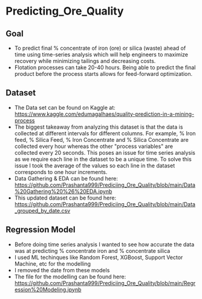 # Predicting_Ore_Quality

## Goal

- To predict final % concentrate of iron (ore) or silica (waste) ahead of time using time-series analysis which will help engineers to maximize recovery while minimizing tailings and decreasing costs. 
- Flotation processes can take 20-40 hours. Being able to predict the final product before the process starts allows for feed-forward optimization.

## Dataset

- The Data set can be found on Kaggle at:
https://www.kaggle.com/edumagalhaes/quality-prediction-in-a-mining-process
- The biggest takeaway from analyzing this dataset is that the data is collected at different intervals for different columns. For example, % Iron feed, % Silica Feed, % Iron Concentrate and % Silica Concentrate are collected every hour whereas the other "process variables" are collected every 20 seconds. This poses an issue for time series analysis as we require each line in the dataset to be a unique time. To solve this issue I took the average of the values so each line in the dataset corresponds to one hour increments. 
- Data Gathering & EDA can be found here: https://github.com/Prashanta999/Prediciing_Ore_Quality/blob/main/Data%20Gathering%20%26%20EDA.ipynb
- This updated dataset can be found here: https://github.com/Prashanta999/Prediciing_Ore_Quality/blob/main/Data_grouped_by_date.csv

## Regression Model

- Before doing time series analysis I wanted to see how accurate the data was at predicting % concentrate iron and % concentrate silica
- I used ML techinques like Random Forest, XGBoost, Support Vector Machine, etc for the modelling 
- I removed the date from these models
- The file for the modelling can be found here: https://github.com/Prashanta999/Prediciing_Ore_Quality/blob/main/Regression%20Modeling.ipynb


##


 


